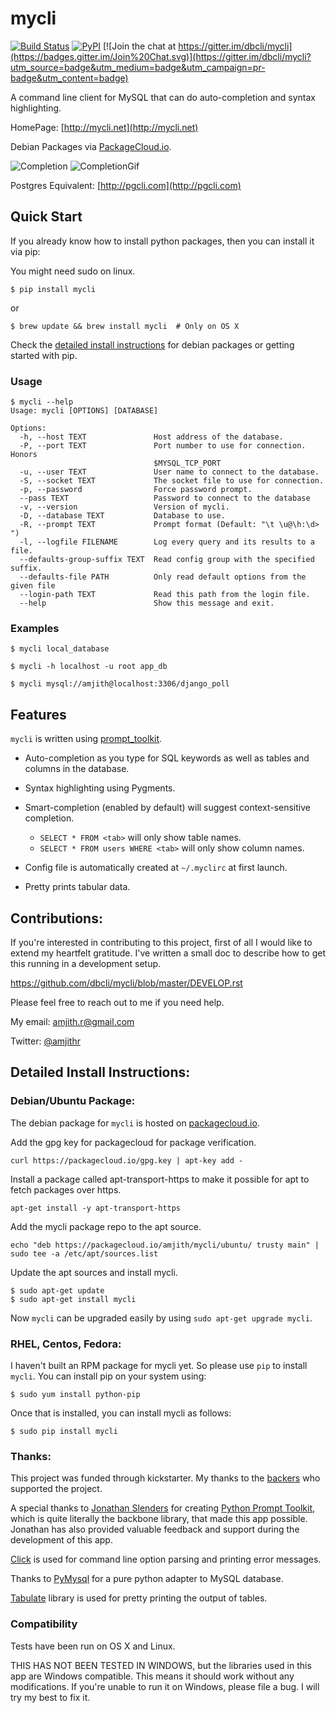 # mycli

[![Build Status](https://travis-ci.org/dbcli/mycli.svg?branch=master)](https://travis-ci.org/dbcli/mycli)
[![PyPI](https://img.shields.io/pypi/v/mycli.svg?style=plastic)](https://pypi.python.org/pypi/mycli)
[![Join the chat at https://gitter.im/dbcli/mycli](https://badges.gitter.im/Join%20Chat.svg)](https://gitter.im/dbcli/mycli?utm_source=badge&utm_medium=badge&utm_campaign=pr-badge&utm_content=badge)

A command line client for MySQL that can do auto-completion and syntax highlighting.

HomePage: [http://mycli.net](http://mycli.net)

Debian Packages via [PackageCloud.io](https://packagecloud.io/amjith/mycli). 

![Completion](screenshots/tables.png)
![CompletionGif](screenshots/main.gif)

Postgres Equivalent: [http://pgcli.com](http://pgcli.com)

Quick Start
-----------

If you already know how to install python packages, then you can install it via pip:

You might need sudo on linux.

```
$ pip install mycli
```

or

```
$ brew update && brew install mycli  # Only on OS X
```

Check the [detailed install instructions](#detailed-install-instructions) for debian packages or getting started with pip.

### Usage

    $ mycli --help
    Usage: mycli [OPTIONS] [DATABASE]

    Options:
      -h, --host TEXT               Host address of the database.
      -P, --port TEXT               Port number to use for connection. Honors
                                    $MYSQL_TCP_PORT
      -u, --user TEXT               User name to connect to the database.
      -S, --socket TEXT             The socket file to use for connection.
      -p, --password                Force password prompt.
      --pass TEXT                   Password to connect to the database
      -v, --version                 Version of mycli.
      -D, --database TEXT     	    Database to use.
      -R, --prompt TEXT             Prompt format (Default: "\t \u@\h:\d> ")
      -l, --logfile FILENAME        Log every query and its results to a file.
      --defaults-group-suffix TEXT  Read config group with the specified suffix.
      --defaults-file PATH          Only read default options from the given file
      --login-path TEXT             Read this path from the login file.
      --help                        Show this message and exit.

### Examples

    $ mycli local_database

    $ mycli -h localhost -u root app_db

    $ mycli mysql://amjith@localhost:3306/django_poll

Features
--------

`mycli` is written using [prompt_toolkit](https://github.com/jonathanslenders/python-prompt-toolkit/).

* Auto-completion as you type for SQL keywords as well as tables and
  columns in the database.
* Syntax highlighting using Pygments.
* Smart-completion (enabled by default) will suggest context-sensitive completion.

    - `SELECT * FROM <tab>` will only show table names. 
    - `SELECT * FROM users WHERE <tab>` will only show column names. 

* Config file is automatically created at ``~/.myclirc`` at first launch.
* Pretty prints tabular data.

Contributions:
--------------

If you're interested in contributing to this project, first of all I would like
to extend my heartfelt gratitude. I've written a small doc to describe how to
get this running in a development setup.

https://github.com/dbcli/mycli/blob/master/DEVELOP.rst

Please feel free to reach out to me if you need help. 

My email: amjith.r@gmail.com 

Twitter: [@amjithr](http://twitter.com/amjithr)

## Detailed Install Instructions:

### Debian/Ubuntu Package:

The debian package for `mycli` is hosted on [packagecloud.io](https://packagecloud.io/amjith/mycli).

Add the gpg key for packagecloud for package verification.

```
curl https://packagecloud.io/gpg.key | apt-key add -
```
    
Install a package called apt-transport-https to make it possible for apt to fetch packages over https.

```
apt-get install -y apt-transport-https
```

Add the mycli package repo to the apt source.

```
echo "deb https://packagecloud.io/amjith/mycli/ubuntu/ trusty main" | sudo tee -a /etc/apt/sources.list
```

Update the apt sources and install mycli.

```
$ sudo apt-get update
$ sudo apt-get install mycli
```

Now `mycli` can be upgraded easily by using ``sudo apt-get upgrade mycli``.

### RHEL, Centos, Fedora:

I haven't built an RPM package for mycli yet. So please use `pip` to install `mycli`. You can install pip on your system using:

```
$ sudo yum install python-pip
```

Once that is installed, you can install mycli as follows:

```
$ sudo pip install mycli
```

### Thanks:

This project was funded through kickstarter. My thanks to the [backers](http://mycli.net/sponsors) who supported the project. 

A special thanks to [Jonathan Slenders](https://twitter.com/jonathan_s) for
creating [Python Prompt Toolkit](http://github.com/jonathanslenders/python-prompt-toolkit), 
which is quite literally the backbone library, that made this app possible.
Jonathan has also provided valuable feedback and support during the development
of this app.

[Click](http://click.pocoo.org/3/) is used for command line option parsing
and printing error messages.

Thanks to [PyMysql](http://www.pymysql.org/) for a pure python adapter to MySQL database. 

[Tabulate](https://pypi.python.org/pypi/tabulate) library is used for pretty printing the output of tables. 


### Compatibility

Tests have been run on OS X and Linux.

THIS HAS NOT BEEN TESTED IN WINDOWS, but the libraries used in this app are Windows compatible. This means it should work without any modifications. If you're unable to run it on Windows, please file a bug. I will try my best to fix it.
